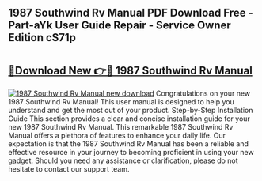 ## 1987 Southwind Rv Manual PDF Download Free - Part-aYk User Guide Repair - Service Owner Edition cS71p

# <h2><a href="http://bc6047.oget.top/?id=1987+Southwind+Rv+Manual">🔗Download New 👉🔴 1987 Southwind Rv Manual</a></h2>

[![1987 Southwind Rv Manual new download](https://i.imgur.com/5g1atiW.png)](http://bc6047.oget.top/?id=1987+Southwind+Rv+Manual)
Congratulations on your new 1987 Southwind Rv Manual! This user manual is designed to help you understand and get the most out of your product. Step-by-Step Installation Guide This section provides a clear and concise installation guide for your new 1987 Southwind Rv Manual. This remarkable 1987 Southwind Rv Manual offers a plethora of features to enhance your daily life. Our expectation is that the 1987 Southwind Rv Manual has been a reliable and effective resource in your journey to becoming proficient in using your new gadget. Should you need any assistance or clarification, please do not hesitate to contact our support team.
